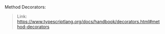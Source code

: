 Method Decorators:
> Link: https://www.typescriptlang.org/docs/handbook/decorators.html#method-decorators
